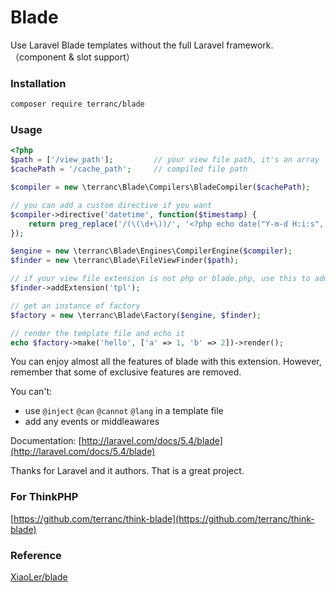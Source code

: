 # Blade
Use Laravel Blade templates without the full Laravel framework.（component & slot support）

### Installation

``` sh
composer require terranc/blade
```

### Usage

```php
<?php
$path = ['/view_path'];         // your view file path, it's an array
$cachePath = '/cache_path';     // compiled file path

$compiler = new \terranc\Blade\Compilers\BladeCompiler($cachePath);

// you can add a custom directive if you want
$compiler->directive('datetime', function($timestamp) {
    return preg_replace('/(\(\d+\))/', '<?php echo date("Y-m-d H:i:s", $1); ?>', $timestamp);
});

$engine = new \terranc\Blade\Engines\CompilerEngine($compiler);
$finder = new \terranc\Blade\FileViewFinder($path);

// if your view file extension is not php or blade.php, use this to add it
$finder->addExtension('tpl');

// get an instance of factory
$factory = new \terranc\Blade\Factory($engine, $finder);

// render the template file and echo it
echo $factory->make('hello', ['a' => 1, 'b' => 2])->render();
```

You can enjoy almost all the features of blade with this extension.
However, remember that some of exclusive features are removed.

You can't:

- use `@inject` `@can` `@cannot` `@lang` in a template file
- add any events or middleawares

Documentation: [http://laravel.com/docs/5.4/blade](http://laravel.com/docs/5.4/blade)

Thanks for Laravel and it authors. That is a great project.


### For ThinkPHP
[https://github.com/terranc/think-blade](https://github.com/terranc/think-blade)

### Reference
[XiaoLer/blade](https://github.com/xiaoler/blade)

